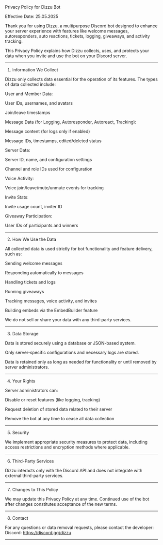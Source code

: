 Privacy Policy for Dizzu Bot

Effective Date: 25.05.2025

Thank you for using Dizzu, a multipurpose Discord bot designed to enhance your server experience with features like welcome messages, autoresponders, auto reactions, tickets, logging, giveaways, and activity tracking.

This Privacy Policy explains how Dizzu collects, uses, and protects your data when you invite and use the bot on your Discord server.


---

1. Information We Collect

Dizzu only collects data essential for the operation of its features. The types of data collected include:

User and Member Data:

User IDs, usernames, and avatars

Join/leave timestamps


Message Data (for Logging, Autoresponder, Autoreact, Tracking):

Message content (for logs only if enabled)

Message IDs, timestamps, edited/deleted status


Server Data:

Server ID, name, and configuration settings

Channel and role IDs used for configuration


Voice Activity:

Voice join/leave/mute/unmute events for tracking


Invite Stats:

Invite usage count, inviter ID


Giveaway Participation:

User IDs of participants and winners




---

2. How We Use the Data

All collected data is used strictly for bot functionality and feature delivery, such as:

Sending welcome messages

Responding automatically to messages

Handling tickets and logs

Running giveaways

Tracking messages, voice activity, and invites

Building embeds via the EmbedBuilder feature


We do not sell or share your data with any third-party services.


---

3. Data Storage

Data is stored securely using a database or JSON-based system.

Only server-specific configurations and necessary logs are stored.

Data is retained only as long as needed for functionality or until removed by server administrators.



---

4. Your Rights

Server administrators can:

Disable or reset features (like logging, tracking)

Request deletion of stored data related to their server

Remove the bot at any time to cease all data collection



---

5. Security

We implement appropriate security measures to protect data, including access restrictions and encryption methods where applicable.


---

6. Third-Party Services

Dizzu interacts only with the Discord API and does not integrate with external third-party services.


---

7. Changes to This Policy

We may update this Privacy Policy at any time. Continued use of the bot after changes constitutes acceptance of the new terms.


---

8. Contact

For any questions or data removal requests, please contact the developer:
Discord: https://discord.gg/dizzu


---

